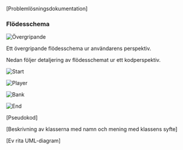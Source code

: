 [Problemlösningsdokumentation]

### Flödesschema

![Övergripande](../img/21overview.png)

Ett övergripande flödesschema ur användarens perspektiv.

Nedan följer detaljering av flödesschemat ur ett kodperspektiv.

![Start](../img/21start.png)

![Player](../img/21player.png)

![Bank](../img/21bank.png)

![End](../img/21end.png)








[Pseudokod]

[Beskrivning av klasserna med namn och mening med klassens syfte]

[Ev rita UML-diagram]